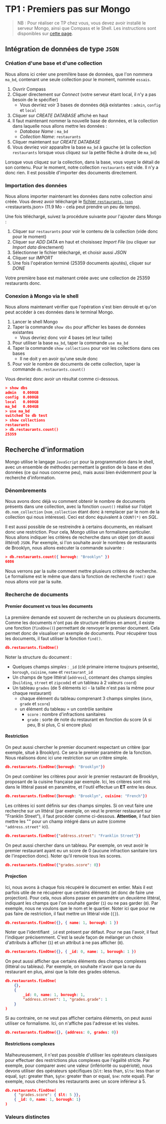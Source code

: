 # TP1 : Premiers pas sur Mongo

> NB : Pour réaliser ce TP chez vous, vous devez avoir installé le serveur Mongo, ainsi que Compass et le Shell. Les instructions sont disponibles sur [cette page](index.md).

## Intégration de données de type `JSON`

### Création d'une base et d'une collection

Nous allons ici créer une premi!ère base de données, que l'on nommera `ma_bd`, contenant une seule collection pour le moment, nommée `essais`.

1. Ouvrir Compass
1. Cliquer directement sur *Connect* (votre serveur étant local, il n'y a pas besoin de le spécifier)
    - Vous devriez voir 3 bases de données déjà existantes : `admin`, `config` et `local`
1. Cliquer sur *CREATE DATABASE* affiché en haut
1. Il faut maintenant nommer la nouvelle base de données, et la collection dans laquelle nous allons mettre les données :
    - *Database Name* : `ma_bd`
    - *Collection Name*: `restaurants`
1. Cliquer maintenant sur *CREATE DATABASE* 
1. Vous devriez voir apparaître la base `ma_bd` à gauche (et la collection `restaurants` lorsque vous cliquez sur la petite flèche à droite de `ma_bd`)

Lorsque vous cliquez sur la collection, dans la base, vous voyez le détail de son contenu. Pour le moment, notre collection `restaurants` est vide. Il n'y a donc rien. Il est possible d'importer des documents directement.

### Importation des données

Nous allons importer maintenant les données dans notre collection ainsi créée. Vous devez avoir téléchargé le [fichier `restaurants.json`](restaurants.json) <restaurants.json> (11.9 Mo - cela peut prendre un peu de temps).

Une fois téléchargé, suivez la procédure suivante pour l'ajouter dans Mongo :

1. Cliquer sur `restaurants` pour voir le contenu de la collection (vide donc pour le moment)
1. Cliquer sur *ADD DATA* en haut et choisissez *Import File* (ou cliquer sur *Import data* directement)
1. Sélectionner le fichier téléchargé, et choisir aussi *JSON*
1. Cliquer sur *IMPORT*
1. Une fois l'opération terminé (25359 documents ajoutés), cliquer sur *DONE*

Votre première base est maitenant créée avec une collection de 25359 restaurants donc.

### Conexion à Mongo via le shell

Nous allons maintenant vérifier que l'opération s'est bien déroulé et qu'on peut accéder à ces données dans le terminal Mongo. 

1. Lancer le shell Mongo
1. Taper la commande `show dbs` pour afficher les bases de données existantes
    - Vous devriez donc voir 4 bases (et leur taille)
1. Pour utiliser la base `ma_bd`, taper la commande `use ma_bd`
1. Taper la commande `show collections` pour voir les collections dans ces bases
    - Il ne doit y en avoir qu'une seule donc
1. Pour voir le nombre de documents de cette collection, taper la commande `db.restaurants.count()`

Vous devriez donc avoir un résultat comme ci-dessous. 

```json
> show dbs
admin   0.000GB
config  0.000GB
local   0.000GB
ma_bd   0.004GB
> use ma_bd
switched to db test
> show collections
restaurants
> db.restaurants.count()
25359
```

## Recherche d'information

Mongo utilise le langage `JavaScript` pour la programmation dans le shell, avec un ensemble de méthodes permettant la gestion de la base et des données (ce qui nous concerne peu), mais aussi bien évidemment pour la recherche d'information. 

### Dénombrements

Nous avons donc déjà vu comment obtenir le nombre de documents présents dans une collection, avec la fonction `count()` réalisé sur l'objet `db.nom_collection` (`nom_collection` étant donc à remplacer par le nom de la collection qui nous intéresse). Ceci est donc équivalent à `COUNT(*)` en *SQL*.

Il est aussi possible de se restreindre à certains documents, en réalisant donc une restriction. Pour cela, Mongo utilise un formalisme particulier. Nous allons indiquer les critères de recherche dans un objet (on dit aussi *littéral*) `JSON`. Par exemple, si l'on souhaite avoir le nombres de restaurants de Brooklyn, nous allons exécuter la commande suivante :

```json
> db.restaurants.count({ borough: "Brooklyn" })
6086
```

Nous verrons par la suite comment mettre plusieurs critères de recherche. Le formalisme est le même que dans la fonction de recherche `find()` que nous allons voir par la suite.

### Recherche de documents

#### Premier document vs tous les documents

La première demande est souvent de recherche un ou plusieurs documents. Comme les documents n'ont pas de structure définies en amont, il existe une fonction (`findOne()`) permettant de renvoyer le premier document. Cela permet donc de visualiser un exemple de documents. Pour récupérer tous les documents, il faut utiliser la fonction `find()`. 

```json
db.restaurants.findOne()
```

Noter la structure du document :

- Quelques champs *simples* : `_id` (clé primaire interne toujours présente), `borough`, `cuisine`, `name` et `restaurant_id`
- Un champs de type littéral (`address`), contenant des champs simples (`building`, `street` et `zipcode`) et un tableau à 2 valeurs `coord`)
- Un tableau `grades` (de 5 éléments ici - la taille n'est pas la même pour chaque restaurant)
    - chaque élément du tableau comprenant 3 champs simples (`date`,  `grade` et `score`)
    - un élément du tableau = un contrôle sanitaire
        - `score` : nombre d'infractions sanitaires
        - `grade` : sorte de note du restaurant en fonction du score (A si peu, B si plus, C si encore plus)

#### Restriction

On peut aussi chercher le premier document respectant un critère (par exemple, situé à Brooklyn). Ce sera le premier paramètre de la fonction. Nous réalisons donc ici une restriction sur un critère simple.

```json
db.restaurants.findOne({borough: "Brooklyn"})
```

On peut combiner les critères pour avoir le premier restaurant de Brooklyn, proposant de la cuisine française par exemple. Ici, les critères sont mis dans le littéral passé en paramètre, et l'outil effectue un **ET** entre les deux.

```json
db.restaurants.findOne({borough: "Brooklyn", cuisine: "French"})
```

Les critères ici sont définis sur des champs simples. Si on veut faire une recherche sur un littéral (par exemple, on veut le premier restaurant sur "Franklin Street"), il faut procéder comme ci-dessous. **Attention**, il faut bien mettre les "" pour un champ intégré dans un autre (comme `"address.street"` ici).

```json
db.restaurants.findOne({"address.street": "Franklin Street"})
```

On peut aussi chercher dans un tableau. Par exemple, on veut avoir le premier restaurant ayant eu un score de 0 (aucune infraction sanitaire lors de l'inspection donc). Noter qu'il renvoie tous les scores.

```json
db.restaurants.findOne({"grades.score": 0})
```

#### Projection

Ici, nous avons à chaque fois récupéré le document en entier. Mais il est parfois utile de ne récupérer que certains éléments (et donc de faire une projection). Pour cela, nous allons passer en paramètre un deuxième littéral, indiquant les champs que l'on souhaite garder (`1`) ou ne pas garder (`0`). Par exemple, nous ne voulons que le nom et le quartier. Noter ici que pour ne pas faire de restriction, il faut mettre un littéral vide (`{}`).

```json
db.restaurants.findOne({}, { name: 1, borough: 1 })
```

Noter que l'identifiant `_id` est présent par défaut. Pour ne pas l'avoir, il faut l'indiquer précisemment. C'est la seule façon de mélanger un choix d'attributs à afficher (`1`) et un attribut à ne pas afficher (`0`).

```json
db.restaurants.findOne({}, { _id: 0, name: 1, borough: 1 })
```

On peut aussi afficher que certains éléments des champs complexes (littéral ou tableau). Par exemple, on souhaite n'avoir que la rue du restaurant en plus, ainsi que la liste des grades obtenus.

```json
db.restaurants.findOne(
    {}, 
    { 
        _id: 0, name: 1, borough: 1, 
        "address.street": 1, "grades.grade": 1 
    }
)
```

Si au contraire, on ne veut pas afficher certains éléments, on peut aussi utiliser ce formalisme. Ici, on n'affiche pas l'adresse et les visites.

```json
db.restaurants.findOne({}, {address: 0, grades: 0})
```

#### Restrictions complexes

Malheureusement, il n'est pas possible d'utiliser les opérateurs classiques pour effectuer des restrictions plus complexes que l'égalité stricte. Par exemple, pour comparer avec une valeur (infériorité ou supérioté), nous devons utiliser des opérateurs spécifiques (`$lt`: less than, `$lte`: less than or equal, `$gt`: greater than, `$gte`: greater than or equal, `$ne`: note equal). Par exemple, nous cherchons les restaurants avec un score inférieur à 5.

```json
db.restaurants.findOne(
    { "grades.score": { $lt: 5 }},
    { _id: 0, name: 1, borough: 1}
)
```




### Valeurs distinctes




